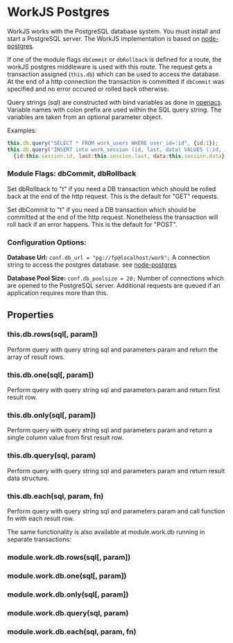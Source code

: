 # WorkJS Postgres

WorkJS works with the PostgreSQL database system.
You must install and start a PostgreSQL server.
The WorkJS implementation is based on [node-postgres](https://github.com/brianc/node-postgres).

If one of the module flags `dbCommit` or `dbRollback` is defined for a route,
the workJS postgres middleware is used with this route.
The request gets a transaction assigned (`this.db`) which can be used to access the database.
At the end of a http connection the transaction is committed if `dbCommit` was specified and 
no error occured or rolled back otherwise.

Query strings (sql) are constructed with bind variables as done 
in [openacs](http://openacs.org/doc/db-api.html).
Variable names with colon prefix are used within the SQL query string.
The variables are taken from an optional parameter object.

Examples:
~~~javascript
this.db.query("SELECT * FROM work_users WHERE user_id=:id", {id:1});
this.db.query("INSERT into work_session (id, last, data) VALUES (:id, :last, :data)",
  {id:this.session.id, last:this.session.last, data:this.session.data});
~~~

### Module Flags: dbCommit, dbRollback
Set dbRollback to "t" if you need a DB transaction which should be rolled back at the end of the http request.
This is the default for "GET" requests.

Set dbCommit to "t" if you need a DB transaction which should be committed at the end of the http request.
Nonetheless the transaction will roll back if an error happens.
This is the default for "POST".

### Configuration Options:

**Database Url:** `conf.db_url = "pg://fp@localhost/work";`
A connection string to access the postgres database. see [node-postgres](https://github.com/brianc/node-postgres/wiki/pg)

**Database Pool Size:** `conf.db_poolsize = 20;`
Number of connections which are opened to the PostgreSQL server.
Additional requests are queued if an application requires more than this.

## Properties

### this.db.rows(sql[, param])
Perform query with query string sql and parameters param and return the array of result rows.

### this.db.one(sql[, param])
Perform query with query string sql and parameters param and return first result row.

### this.db.only(sql[, param])
Perform query with query string sql and parameters param and return a single column value from 
first result row.

### this.db.query(sql, param)
Perform query with query string sql and parameters param and return result data structure.

### this.db.each(sql, param, fn)
Perform query with query string sql and parameters param and call function fn with each result row.

The same functionality is also available at module.work.db running in separate transactions: 
### module.work.db.rows(sql[, param])
### module.work.db.one(sql[, param])
### module.work.db.only(sql[, param])
### module.work.db.query(sql, param)
### module.work.db.each(sql, param, fn)

